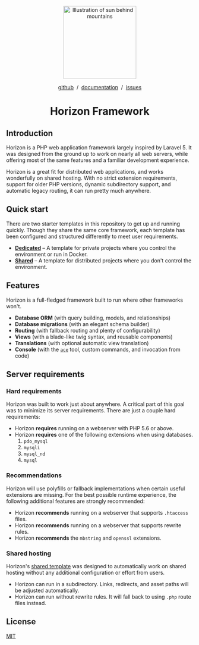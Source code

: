 <p align="center">
    <img alt="Illustration of sun behind mountains" src="https://i.bailey.sh/JjnmDLX.png" width="196" />
</p>

<p align="center">
  <a href="https://github.com/baileyherbert/horizon" target="_blank" rel="noopener noreferrer">github</a> &nbsp;/&nbsp;
  <a href="https://docs.bailey.sh/horizon/" target="_blank" rel="noopener noreferrer">documentation</a> &nbsp;/&nbsp;
  <a href="https://github.com/baileyherbert/horizon/issues" target="_blank" rel="noopener noreferrer">issues</a>
</p>

<h1 align="center">Horizon Framework</h1>

## Introduction

Horizon is a PHP web application framework largely inspired by Laravel 5. It was designed from the ground up to work on
nearly all web servers, while offering most of the same features and a familiar development experience.

Horizon is a great fit for distributed web applications, and works wonderfully on shared hosting. With no strict extension
requirements, support for older PHP versions, dynamic subdirectory support, and automatic legacy routing, it can run pretty much
anywhere.

## Quick start

There are two starter templates in this repository to get up and running quickly. Though they share the same core framework, each template has been configured and structured differently to meet user requirements.

- **[Dedicated](https://github.com/baileyherbert/horizon/tree/master/starters/dedicated)** – A template for private projects where you control the environment or run in Docker.
- **[Shared](https://github.com/baileyherbert/horizon/tree/master/starters/shared)** – A template for distributed projects where you don't control the environment.

## Features

Horizon is a full-fledged framework built to run where other frameworks won't.

- **Database ORM** (with query building, models, and relationships)
- **Database migrations** (with an elegant schema builder)
- **Routing** (with fallback routing and plenty of configurability)
- **Views** (with a blade-like twig syntax, and reusable components)
- **Translations** (with optional automatic view translation)
- **Console** (with the [`ace`](https://packagist.org/packages/baileyherbert/ace) tool, custom commands, and invocation from code)

## Server requirements

### Hard requirements

Horizon was built to work just about anywhere. A critical part of this goal was to minimize its server requirements. There are just a couple hard requirements:

- Horizon **requires** running on a webserver with PHP 5.6 or above.
- Horizon **requires** one of the following extensions when using databases.
    1. `pdo_mysql`
    2. `mysqli`
    3. `mysql_nd`
    4. `mysql`

### Recommendations

Horizon will use polyfills or fallback implementations when certain useful extensions are missing. For the best possible runtime experience, the following additional features are strongly recommended:

- Horizon **recommends** running on a webserver that supports `.htaccess` files.
- Horizon **recommends** running on a webserver that supports rewrite rules.
- Horizon **recommends** the `mbstring` and `openssl` extensions.

### Shared hosting

Horizon's [shared template](https://github.com/baileyherbert/horizon/tree/master/starters/shared) was designed to automatically work on shared hosting without any additional configuration or effort from users.

- Horizon can run in a subdirectory. Links, redirects, and asset paths will be adjusted automatically.
- Horizon can run without rewrite rules. It will fall back to using `.php` route files instead.

## License

[MIT](https://github.com/baileyherbert/horizon/blob/master/LICENSE.md)
